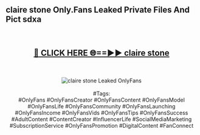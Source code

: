 <h2>claire stone Only.Fans Leaked Private Files And Pict sdxa</h2>
<br>
<div align="center">
<h2><a href="https://mediafiles.top/claire_stone" rel="nofollow">🔴 CLICK HERE 🌐==►► claire stone</a></h2>
<br>
<br>
<a href="https://mediafiles.top/claire_stone" rel="nofollow" data-target="animated-image.originalLink"><img src="https://i.ibb.co.com/WyWwxjT/player-gif2.gif" alt="claire stone Leaked OnlyFans" style="max-width: 100%; display: inline-block;" data-target="animated-image.originalImage"></a>
<br><br>
#Tags:
<br>
#OnlyFans #OnlyFansCreator #OnlyFansContent #OnlyFansModel #OnlyFansLife #OnlyFansCommunity #OnlyFansLaunching #OnlyFansIncome #OnlyFansVids #OnlyFansTips #OnlyFansSuccess #AdultContent #ContentCreator #InfluencerLife #SocialMediaMarketing #SubscriptionService #OnlyFansPromotion #DigitalContent #FanConnect
</div>
<br>